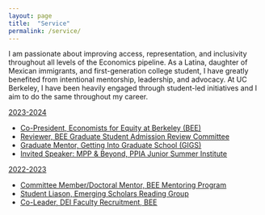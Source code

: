 ```yaml
---
layout: page
title:  "Service"
permalink: /service/
---
```


I am passionate about improving access, representation, and inclusivity throughout all levels of the Economics pipeline. As a Latina, daughter of Mexican immigrants, and first-generation college student, I have greatly benefited from intentional mentorship, leadership, and advocacy. At UC Berkeley, I have been heavily engaged through student-led initiatives and I aim to do the same throughout my career. 

<u> 2023-2024 <u>
- Co-President, [Economists for Equity at Berkeley](https://berkeleyeconomistsforequity.weebly.com/) (BEE) 
- Reviewer, BEE Graduate Student Admission Review Committee
- Graduate Mentor, [Getting Into Graduate School](https://grad.berkeley.edu/graduate-diversity/berkeley-undergrads/getting-into-graduate-school/) (GIGS)
- Invited Speaker: MPP & Beyond, [PPIA Junior Summer Institute](https://gspp.berkeley.edu/programs/undergraduate-programs/%20ppia-junior-summer-institute)

<u> 2022-2023 <u>
- Committee Member/Doctoral Mentor, BEE Mentoring Program
- Student Liason, Emerging Scholars Reading Group
- Co-Leader, DEI Faculty Recruitment, BEE

